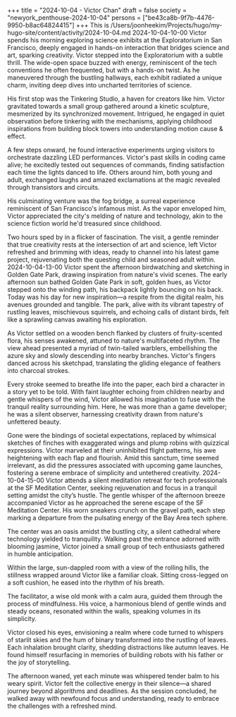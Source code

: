 +++
title = "2024-10-04 - Victor Chan"
draft = false
society = "newyork_penthouse-2024-10-04"
persons = ["be43ca8b-9f7b-4476-9950-b8ac64824415"]
+++
This is /Users/joonheekim/Projects/hugo/my-hugo-site/content/activity/2024-10-04.md
2024-10-04-10-00
Victor spends his morning exploring science exhibits at the Exploratorium in San Francisco, deeply engaged in hands-on interaction that bridges science and art, sparking creativity.
Victor stepped into the Exploratorium with a subtle thrill. The wide-open space buzzed with energy, reminiscent of the tech conventions he often frequented, but with a hands-on twist. As he maneuvered through the bustling hallways, each exhibit radiated a unique charm, inviting deep dives into uncharted territories of science. 

His first stop was the Tinkering Studio, a haven for creators like him. Victor gravitated towards a small group gathered around a kinetic sculpture, mesmerized by its synchronized movement. Intrigued, he engaged in quiet observation before tinkering with the mechanisms, applying childhood inspirations from building block towers into understanding motion cause & effect. 

A few steps onward, he found interactive experiments urging visitors to orchestrate dazzling LED performances. Victor's past skills in coding came alive; he excitedly tested out sequences of commands, finding satisfaction each time the lights danced to life. Others around him, both young and adult, exchanged laughs and amazed exclamations at the magic revealed through transistors and circuits.

His culminating venture was the fog bridge, a surreal experience reminiscent of San Francisco's infamous mist. As the vapor enveloped him, Victor appreciated the city's melding of nature and technology, akin to the science fiction world he'd treasured since childhood.

Two hours sped by in a flicker of fascination. The visit, a gentle reminder that true creativity rests at the intersection of art and science, left Victor refreshed and brimming with ideas, ready to channel into his latest game project, rejuvenating both the questing child and seasoned adult within.
2024-10-04-13-00
Victor spent the afternoon birdwatching and sketching in Golden Gate Park, drawing inspiration from nature's vivid scenes.
The early afternoon sun bathed Golden Gate Park in soft, golden hues, as Victor stepped onto the winding path, his backpack lightly bouncing on his back. Today was his day for new inspiration—a respite from the digital realm, his avenues grounded and tangible. The park, alive with its vibrant tapestry of rustling leaves, mischievous squirrels, and echoing calls of distant birds, felt like a sprawling canvas awaiting his exploration.

As Victor settled on a wooden bench flanked by clusters of fruity-scented flora, his senses awakened, attuned to nature's multifaceted rhythm. The view ahead presented a myriad of twin-tailed warblers, embellishing the azure sky and slowly descending into nearby branches. Victor's fingers danced across his sketchpad, translating the gliding elegance of feathers into charcoal strokes.

Every stroke seemed to breathe life into the paper, each bird a character in a story yet to be told. With faint laughter echoing from children nearby and gentle whispers of the wind, Victor allowed his imagination to fuse with the tranquil reality surrounding him. Here, he was more than a game developer; he was a silent observer, harnessing creativity drawn from nature's unfettered beauty.

Gone were the bindings of societal expectations, replaced by whimsical sketches of finches with exaggerated wings and plump robins with quizzical expressions. Victor marveled at their uninhibited flight patterns, his awe heightening with each flap and flourish. Amid this sanctum, time seemed irrelevant, as did the pressures associated with upcoming game launches, fostering a serene embrace of simplicity and untethered creativity.
2024-10-04-15-00
Victor attends a silent meditation retreat for tech professionals at the SF Meditation Center, seeking rejuvenation and focus in a tranquil setting amidst the city’s hustle.
The gentle whisper of the afternoon breeze accompanied Victor as he approached the serene escape of the SF Meditation Center. His worn sneakers crunch on the gravel path, each step marking a departure from the pulsating energy of the Bay Area tech sphere.

The center was an oasis amidst the bustling city, a silent cathedral where technology yielded to tranquility. Walking past the entrance adorned with blooming jasmine, Victor joined a small group of tech enthusiasts gathered in humble anticipation.

Within the large, sun-dappled room with a view of the rolling hills, the stillness wrapped around Victor like a familiar cloak. Sitting cross-legged on a soft cushion, he eased into the rhythm of his breath. 

The facilitator, a wise old monk with a calm aura, guided them through the process of mindfulness. His voice, a harmonious blend of gentle winds and steady oceans, resonated within the walls, speaking volumes in its simplicity. 

Victor closed his eyes, envisioning a realm where code turned to whispers of starlit skies and the hum of binary transformed into the rustling of leaves. Each inhalation brought clarity, shedding distractions like autumn leaves. He found himself resurfacing in memories of building robots with his father or the joy of storytelling.

The afternoon waned, yet each minute was whispered tender balm to his weary spirit. Victor felt the collective energy in their silence—a shared journey beyond algorithms and deadlines. As the session concluded, he walked away with newfound focus and understanding, ready to embrace the challenges with a refreshed mind.
